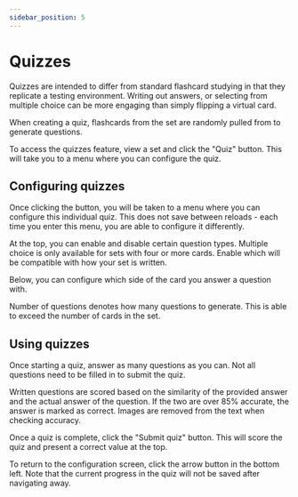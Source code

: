 ```yaml
---
sidebar_position: 5
---
```


# Quizzes

Quizzes are intended to differ from standard flashcard studying in that they replicate a testing environment. Writing out answers, or selecting from multiple choice can be more engaging than simply flipping a virtual card.

When creating a quiz, flashcards from the set are randomly pulled from to generate questions.

To access the quizzes feature, view a set and click the "Quiz" button. This will take you to a menu where you can configure the quiz.

## Configuring quizzes

Once clicking the button, you will be taken to a menu where you can configure this individual quiz. This does not save between reloads - each time you enter this menu, you are able to configure it differently.

At the top, you can enable and disable certain question types. Multiple choice is only available for sets with four or more cards. Enable which will be compatible with how your set is written.

Below, you can configure which side of the card you answer a question with.

Number of questions denotes how many questions to generate. This is able to exceed the number of cards in the set.

## Using quizzes

Once starting a quiz, answer as many questions as you can. Not all questions need to be filled in to submit the quiz.

Written questions are scored based on the similarity of the provided answer and the actual answer of the question. If the two are over 85% accurate, the answer is marked as correct. Images are removed from the text when checking accuracy.

Once a quiz is complete, click the "Submit quiz" button. This will score the quiz and present a correct value at the top.

To return to the configuration screen, click the arrow button in the bottom left. Note that the current progress in the quiz will not be saved after navigating away.
